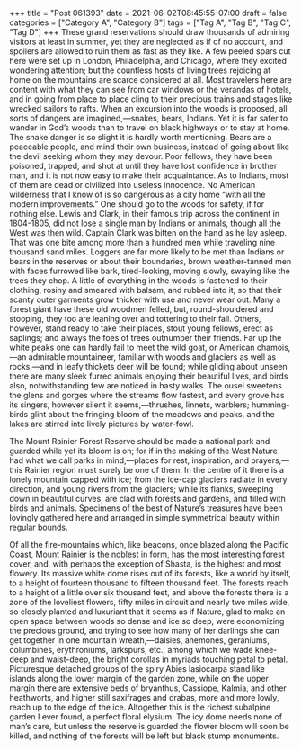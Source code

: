 +++
title = "Post 061393"
date = 2021-06-02T08:45:55-07:00
draft = false
categories = ["Category A", "Category B"]
tags = ["Tag A", "Tag B", "Tag C", "Tag D"]
+++
These grand reservations should draw thousands of admiring visitors at least in summer, yet they are neglected as if of no account, and spoilers are allowed to ruin them as fast as they like. A few peeled spars cut here were set up in London, Philadelphia, and Chicago, where they excited wondering attention; but the countless hosts of living trees rejoicing at home on the mountains are scarce considered at all. Most travelers here are content with what they can see from car windows or the verandas of hotels, and in going from place to place cling to their precious trains and stages like wrecked sailors to rafts. When an excursion into the woods is proposed, all sorts of dangers are imagined,—snakes, bears, Indians. Yet it is far safer to wander in God’s woods than to travel on black highways or to stay at home. The snake danger is so slight it is hardly worth mentioning. Bears are a peaceable people, and mind their own business, instead of going about like the devil seeking whom they may devour. Poor fellows, they have been poisoned, trapped, and shot at until they have lost confidence in brother man, and it is not now easy to make their acquaintance. As to Indians, most of them are dead or civilized into useless innocence. No American wilderness that I know of is so dangerous as a city home “with all the modern improvements.” One should go to the woods for safety, if for nothing else. Lewis and Clark, in their famous trip across the continent in 1804-1805, did not lose a single man by Indians or animals, though all the West was then wild. Captain Clark was bitten on the hand as he lay asleep. That was one bite among more than a hundred men while traveling nine thousand sand miles. Loggers are far more likely to be met than Indians or bears in the reserves or about their boundaries, brown weather-tanned men with faces furrowed like bark, tired-looking, moving slowly, swaying like the trees they chop. A little of everything in the woods is fastened to their clothing, rosiny and smeared with balsam, and rubbed into it, so that their scanty outer garments grow thicker with use and never wear out. Many a forest giant have these old woodmen felled, but, round-shouldered and stooping, they too are leaning over and tottering to their fall. Others, however, stand ready to take their places, stout young fellows, erect as saplings; and always the foes of trees outnumber their friends. Far up the white peaks one can hardly fail to meet the wild goat, or American chamois,—an admirable mountaineer, familiar with woods and glaciers as well as rocks,—and in leafy thickets deer will be found; while gliding about unseen there are many sleek furred animals enjoying their beautiful lives, and birds also, notwithstanding few are noticed in hasty walks. The ousel sweetens the glens and gorges where the streams flow fastest, and every grove has its singers, however silent it seems,—thrushes, linnets, warblers; humming-birds glint about the fringing bloom of the meadows and peaks, and the lakes are stirred into lively pictures by water-fowl.

The Mount Rainier Forest Reserve should be made a national park and guarded while yet its bloom is on; for if in the making of the West Nature had what we call parks in mind,—places for rest, inspiration, and prayers,—this Rainier region must surely be one of them. In the centre of it there is a lonely mountain capped with ice; from the ice-cap glaciers radiate in every direction, and young rivers from the glaciers; while its flanks, sweeping down in beautiful curves, are clad with forests and gardens, and filled with birds and animals. Specimens of the best of Nature’s treasures have been lovingly gathered here and arranged in simple symmetrical beauty within regular bounds.

Of all the fire-mountains which, like beacons, once blazed along the Pacific Coast, Mount Rainier is the noblest in form, has the most interesting forest cover, and, with perhaps the exception of Shasta, is the highest and most flowery. Its massive white dome rises out of its forests, like a world by itself, to a height of fourteen thousand to fifteen thousand feet. The forests reach to a height of a little over six thousand feet, and above the forests there is a zone of the loveliest flowers, fifty miles in circuit and nearly two miles wide, so closely planted and luxuriant that it seems as if Nature, glad to make an open space between woods so dense and ice so deep, were economizing the precious ground, and trying to see how many of her darlings she can get together in one mountain wreath,—daisies, anemones, geraniums, columbines, erythroniums, larkspurs, etc., among which we wade knee-deep and waist-deep, the bright corollas in myriads touching petal to petal. Picturesque detached groups of the spiry Abies lasiocarpa stand like islands along the lower margin of the garden zone, while on the upper margin there are extensive beds of bryanthus, Cassiope, Kalmia, and other heathworts, and higher still saxifrages and drabas, more and more lowly, reach up to the edge of the ice. Altogether this is the richest subalpine garden I ever found, a perfect floral elysium. The icy dome needs none of man’s care, but unless the reserve is guarded the flower bloom will soon be killed, and nothing of the forests will be left but black stump monuments.
